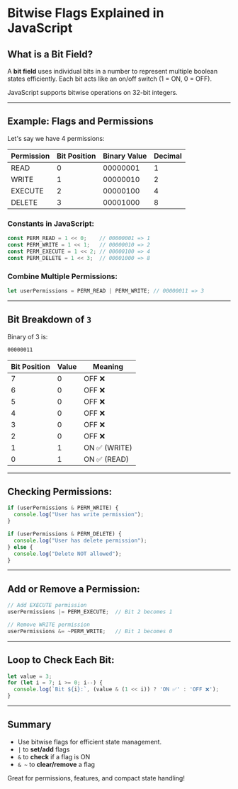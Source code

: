 # Bitwise Flags Explained in JavaScript

## What is a Bit Field?

A **bit field** uses individual bits in a number to represent multiple boolean states efficiently. Each bit acts like an on/off switch (1 = ON, 0 = OFF).

JavaScript supports bitwise operations on 32-bit integers.

---

## Example: Flags and Permissions

Let's say we have 4 permissions:

| Permission | Bit Position | Binary Value | Decimal |
| ---------- | ------------ | ------------ | ------- |
| READ       | 0            | 00000001     | 1       |
| WRITE      | 1            | 00000010     | 2       |
| EXECUTE    | 2            | 00000100     | 4       |
| DELETE     | 3            | 00001000     | 8       |

### Constants in JavaScript:

```js
const PERM_READ = 1 << 0;    // 00000001 => 1
const PERM_WRITE = 1 << 1;   // 00000010 => 2
const PERM_EXECUTE = 1 << 2; // 00000100 => 4
const PERM_DELETE = 1 << 3;  // 00001000 => 8
```

### Combine Multiple Permissions:

```js
let userPermissions = PERM_READ | PERM_WRITE; // 00000011 => 3
```

---

## Bit Breakdown of `3`

Binary of 3 is:

```
00000011
```

| Bit Position | Value | Meaning      |
| ------------ | ----- | ------------ |
| 7            | 0     | OFF ❌        |
| 6            | 0     | OFF ❌        |
| 5            | 0     | OFF ❌        |
| 4            | 0     | OFF ❌        |
| 3            | 0     | OFF ❌        |
| 2            | 0     | OFF ❌        |
| 1            | 1     | ON ✅ (WRITE) |
| 0            | 1     | ON ✅ (READ)  |

---

## Checking Permissions:

```js
if (userPermissions & PERM_WRITE) {
  console.log("User has write permission");
}

if (userPermissions & PERM_DELETE) {
  console.log("User has delete permission");
} else {
  console.log("Delete NOT allowed");
}
```

---

## Add or Remove a Permission:

```js
// Add EXECUTE permission
userPermissions |= PERM_EXECUTE;  // Bit 2 becomes 1

// Remove WRITE permission
userPermissions &= ~PERM_WRITE;   // Bit 1 becomes 0
```

---

## Loop to Check Each Bit:

```js
let value = 3;
for (let i = 7; i >= 0; i--) {
  console.log(`Bit ${i}:`, (value & (1 << i)) ? 'ON ✅' : 'OFF ❌');
}
```

---

## Summary

* Use bitwise flags for efficient state management.
* `|` to **set/add** flags
* `&` to **check** if a flag is ON
* `& ~` to **clear/remove** a flag

Great for permissions, features, and compact state handling!
